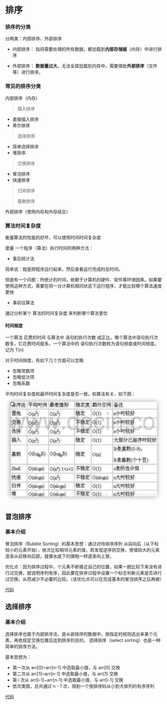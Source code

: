 # 排序
### 排序的分类
分两类：内部排序、外部排序
* 内部排序：
指将需要处理的所有数据，都加载到**内部存储器**（内存）中进行排序
  
* 外部排序：
**数据量过大**，无法全部加载到内存中，需要借助**外部排序**（文件等）进行排序。
  
### 常见的排序分类

内部排序（内存） 
  
> 插入排序
* 直接插入排序
* 希尔排序
> 选择排序
* 简单选择排序
* 堆排序
> 交换排序
* 冒泡排序
* 快速排序
> 归并排序

> 基数排序

外部排序（使用内存和外存结合）
### 算法时间复杂度
衡量算法的性能的好坏，可以使用时间时间复杂度

度量 一个程序（算法）执行时间的两种方法：

* 事后统计法

简单说：就是把程序运行起来，然后查看运行完成的总时间。

但是有一个问题：所统计的时间，依赖于计算机的硬件、软件等环境因素。如果要使用这种方式，需要在同一台计算机相同状态下运行程序，才能比较哪个算法速度更快

* 事前估算法

通过分析某个 算法的时间复杂度 来判断哪个算法更优
#### 时间频度
一个算法 花费的时间 与算法中 语句的执行次数 成正比，哪个算法中语句执行次数多，它花费时间就多。一个算法中的 语句执行次数称为语句频度或时间频度。记为 T(n)

对于时间频度，有如下几个方面可以忽略
* 忽略常数项
* 忽略低次项
* 忽略系数

平均时间复杂度和最坏时间复杂度是否一致，和算法有关，如下图：
![img.png](../../../img/sort1.png)
## 冒泡排序
### 基本介绍
冒泡排序（Bubble Sorting）的基本思想：通过对待排序序列 从前向后（从下标较小的元素开始），依次比较相邻元素的值，若发现逆序则交换，使值较大的元素逐渐从前移向后部，就像水底下的旗袍一样逐渐向上冒。

优化点：因为排序过程中，个元素不断接近自己的位置，如果一趟比较下来没有进行过交换，就说明序列有序，因此要在排序过程中设置一个标志判断元素是否进行过交换。从而减少不必要的比较。（该优化点可以在完成基本的冒泡排序之后再做）

[代码](bubble_sort.java)
## 选择排序
### 基本介绍
选择排序也属于内部排序法，是从欲排序的数据中，按指定的规则选出来某个元素，再依规定交换位置后达到排序的目的。
选择排序（select sorting）也是一种简单的排序方法。

基本思想为：

* 第一次从 arr[0]~arr[n-1] 中选取最小值，与 arr[0] 交换
* 第二次从 arr[1]~arr[n-1] 中选取最小值，与 arr[1] 交换
* 第 i 次从 arr[i-1]~arr[n-1] 中选取最小值，与 arr[i-1] 交换
* 依次类图，总共通过 n - 1 次，得到一个按排序码从小到大排列的有序序列

[代码](select_sort.java)